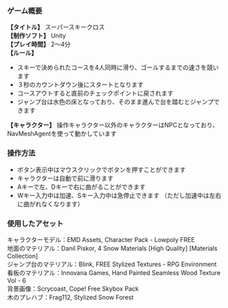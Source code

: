 ### ゲーム概要
**【タイトル】** スーパースキークロス  
**【制作ソフト】** Unity  
**【プレイ時間】** 2〜4分  
**【ルール】**
+ スキーで決められたコースを4人同時に滑り、ゴールするまでの速さを競います
+ ３秒のカウントダウン後にスタートとなります
+ コースアウトすると直前のチェックポイントに戻されます
+ ジャンプ台は水色の床となっており、そのまま進んで台を踏むとジャンプできます

**【キャラクター】** 操作キャラクター以外のキャラクターはNPCとなっており、NavMeshAgentを使って動かしています

### 操作方法
+ ボタン表示中はマウスクリックでボタンを押すことができます
+ キャラクターは自動で前に滑ります
+ Aキーで左、Dキーで右に曲がることができます
+ Wキー入力中は加速、Sキー入力中は急停止できます  （ただし加速中は左右に曲がれなくなります）

### 使用したアセット
キャラクターモデル：EMD Assets, Character Pack - Lowpoly FREE  
地面のマテリアル：Danil Piskor, 4 Snow Materials [High Quality] [Materials Collection]  
ジャンプ台のマテリアル：Blink, FREE Stylized Textures - RPG Environment  
看板のマテリアル：Innovana Games, Hand Painted Seamless Wood Texture Vol - 6  
背景画像：Scrycoast, Cope! Free Skybox Pack  
木のプレハブ：Frag112, Stylized Snow Forest
